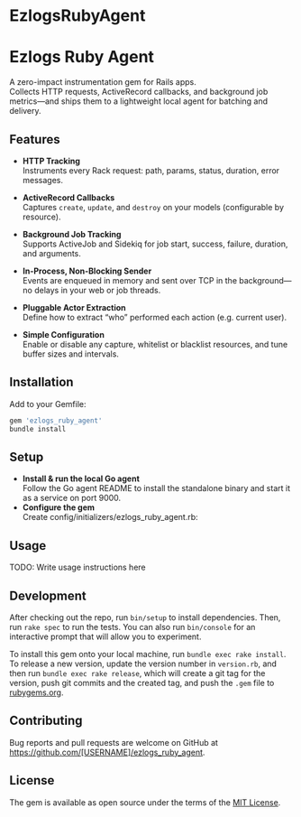 # EzlogsRubyAgent

# Ezlogs Ruby Agent

A zero-impact instrumentation gem for Rails apps.  
Collects HTTP requests, ActiveRecord callbacks, and background job metrics—and ships them to a lightweight local agent for batching and delivery.

## Features

- **HTTP Tracking**  
  Instruments every Rack request: path, params, status, duration, error messages.

- **ActiveRecord Callbacks**  
  Captures `create`, `update`, and `destroy` on your models (configurable by resource).

- **Background Job Tracking**  
  Supports ActiveJob and Sidekiq for job start, success, failure, duration, and arguments.

- **In-Process, Non-Blocking Sender**  
  Events are enqueued in memory and sent over TCP in the background—no delays in your web or job threads.

- **Pluggable Actor Extraction**  
  Define how to extract “who” performed each action (e.g. current user).

- **Simple Configuration**  
  Enable or disable any capture, whitelist or blacklist resources, and tune buffer sizes and intervals.

## Installation

Add to your Gemfile:

```ruby
gem 'ezlogs_ruby_agent'
bundle install
```


## Setup
 - **Install & run the local Go agent**  
   Follow the Go agent README to install the standalone binary and start it as a service on port 9000.
 - **Configure the gem**  
   Create config/initializers/ezlogs_ruby_agent.rb:


## Usage

TODO: Write usage instructions here

## Development

After checking out the repo, run `bin/setup` to install dependencies. Then, run `rake spec` to run the tests. You can also run `bin/console` for an interactive prompt that will allow you to experiment.

To install this gem onto your local machine, run `bundle exec rake install`. To release a new version, update the version number in `version.rb`, and then run `bundle exec rake release`, which will create a git tag for the version, push git commits and the created tag, and push the `.gem` file to [rubygems.org](https://rubygems.org).

## Contributing

Bug reports and pull requests are welcome on GitHub at https://github.com/[USERNAME]/ezlogs_ruby_agent.

## License

The gem is available as open source under the terms of the [MIT License](https://opensource.org/licenses/MIT).
